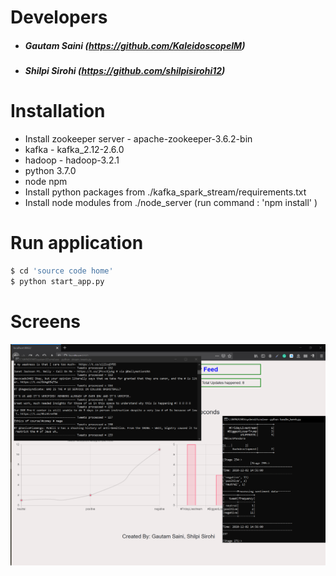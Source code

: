
# Developers 
- ##### Gautam Saini (https://github.com/KaleidoscopeIM)
- ##### Shilpi Sirohi (https://github.com/shilpisirohi12)
# Installation
- Install zookeeper server - apache-zookeeper-3.6.2-bin
- kafka - kafka_2.12-2.6.0 
- hadoop - hadoop-3.2.1
- python 3.7.0
- node npm
- Install python packages from ./kafka_spark_stream/requirements.txt
- Install node modules from ./node_server (run command : 'npm install' )

# Run application
```sh
$ cd 'source code home' 
$ python start_app.py
```
# Screens
[![N|Solid](https://github.com/KaleidoscopeIM/kafka-Spark-Node-Realtime-Twitter-Sentiment-Analysis/blob/main/screen1.png)](https://github.com/KaleidoscopeIM/kafka-Spark-Node-Realtime-Twitter-Sentiment-Analysis/blob/main/screen1.png)

